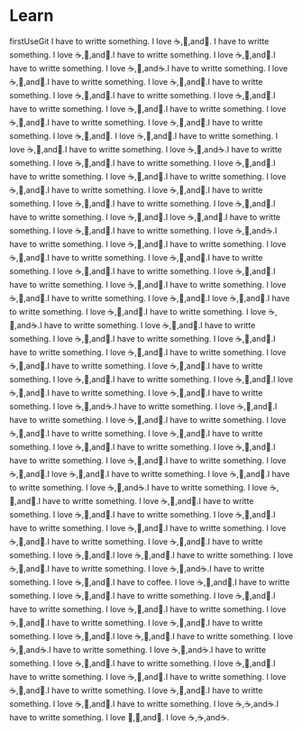 Learn
=====

firstUseGit
I have to writte something.
I love :coffee:,:pizza:,and:dancer:.
I have to writte something.
I love :coffee:,:pizza:,and:dancer:.I have to writte something.
I love :coffee:,:pizza:,and:dancer:.I have to writte something.
I love :coffee:,:pizza:,and:coffee:.I have to writte something.
I love :coffee:,:pizza:,and:dancer:.I have to writte something.
I love :coffee:,:pizza:,and:dancer:.I have to writte something.
I love :coffee:,:pizza:,and:dancer:.I have to writte something.
I love :coffee:,:pizza:,and:dancer:.I have to writte something.
I love :coffee:,:pizza:,and:dancer:.I have to writte something.
I love :coffee:,:pizza:,and:dancer:.I have to writte something.
I love :coffee:,:pizza:,and:dancer:.I have to writte something.
I love :coffee:,:pizza:,and:dancer:.
I love :coffee:,:pizza:,and:dancer:.I have to writte something.
I love :coffee:,:pizza:,and:dancer:.I have to writte something.
I love :coffee:,:pizza:,and:coffee:.I have to writte something.
I love :coffee:,:pizza:,and:dancer:.I have to writte something.
I love :coffee:,:pizza:,and:dancer:.I have to writte something.
I love :coffee:,:pizza:,and:dancer:.I have to writte something.
I love :coffee:,:pizza:,and:dancer:.I have to writte something.
I love :coffee:,:pizza:,and:dancer:.I have to writte something.
I love :coffee:,:pizza:,and:dancer:.I have to writte something.
I love :coffee:,:pizza:,and:dancer:.I have to writte something.
I love :coffee:,:pizza:,and:dancer:.I love :coffee:,:pizza:,and:dancer:.I have to writte something.
I love :coffee:,:pizza:,and:dancer:.I have to writte something.
I love :coffee:,:pizza:,and:coffee:.I have to writte something.
I love :coffee:,:pizza:,and:dancer:.I have to writte something.
I love :coffee:,:pizza:,and:dancer:.I have to writte something.
I love :coffee:,:pizza:,and:dancer:.I have to writte something.
I love :coffee:,:pizza:,and:dancer:.I have to writte something.
I love :coffee:,:pizza:,and:dancer:.I have to writte something.
I love :coffee:,:pizza:,and:dancer:.I have to writte something.
I love :coffee:,:pizza:,and:dancer:.I have to writte something.
I love :coffee:,:pizza:,and:dancer:.I love :coffee:,:pizza:,and:dancer:.I have to writte something.
I love :coffee:,:pizza:,and:dancer:.I have to writte something.
I love :coffee:,:pizza:,and:coffee:.I have to writte something.
I love :coffee:,:pizza:,and:dancer:.I have to writte something.
I love :coffee:,:pizza:,and:dancer:.I have to writte something.
I love :coffee:,:pizza:,and:dancer:.I have to writte something.
I love :coffee:,:pizza:,and:dancer:.I have to writte something.
I love :coffee:,:pizza:,and:dancer:.I have to writte something.
I love :coffee:,:pizza:,and:dancer:.I have to writte something.
I love :coffee:,:pizza:,and:dancer:.I have to writte something.
I love :coffee:,:pizza:,and:dancer:.I love :coffee:,:pizza:,and:dancer:.I have to writte something.
I love :coffee:,:pizza:,and:dancer:.I have to writte something.
I love :coffee:,:pizza:,and:coffee:.I have to writte something.
I love :coffee:,:pizza:,and:dancer:.I have to writte something.
I love :coffee:,:pizza:,and:dancer:.I have to writte something.
I love :coffee:,:pizza:,and:dancer:.I have to writte something.
I love :coffee:,:pizza:,and:dancer:.I have to writte something.
I love :coffee:,:pizza:,and:dancer:.I have to writte something.
I love :coffee:,:pizza:,and:dancer:.I have to writte something.
I love :coffee:,:pizza:,and:dancer:.I have to writte something.
I love :coffee:,:pizza:,and:dancer:.I love :coffee:,:pizza:,and:dancer:.I have to writte something.
I love :coffee:,:pizza:,and:dancer:.I have to writte something.
I love :coffee:,:pizza:,and:coffee:.I have to writte something.
I love :coffee:,:pizza:,and:dancer:.I have to writte something.
I love :coffee:,:pizza:,and:dancer:.I have to writte something.
I love :coffee:,:pizza:,and:dancer:.I have to writte something.
I love :coffee:,:pizza:,and:dancer:.I have to writte something.
I love :coffee:,:pizza:,and:dancer:.I have to writte something.
I love :coffee:,:pizza:,and:dancer:.I have to writte something.
I love :coffee:,:pizza:,and:dancer:.I have to writte something.
I love :coffee:,:pizza:,and:dancer:.I love :coffee:,:pizza:,and:dancer:.I have to writte something.
I love :coffee:,:pizza:,and:dancer:.I have to writte something.
I love :coffee:,:pizza:,and:coffee:.I have to writte something.
I love :coffee:,:pizza:,and:dancer:.I have to coffee.
I love :coffee:,:pizza:,and:dancer:.I have to writte something.
I love :coffee:,:pizza:,and:dancer:.I have to writte something.
I love :coffee:,:pizza:,and:dancer:.I have to writte something.
I love :coffee:,:pizza:,and:dancer:.I have to writte something.
I love :coffee:,:pizza:,and:dancer:.I have to writte something.
I love :coffee:,:pizza:,and:dancer:.I have to writte something.
I love :coffee:,:pizza:,and:dancer:.I love :coffee:,:pizza:,and:dancer:.I have to writte something.
I love :coffee:,:pizza:,and:coffee:.I have to writte something.
I love :coffee:,:pizza:,and:coffee:.I have to writte something.
I love :coffee:,:pizza:,and:dancer:.I have to writte something.
I love :coffee:,:pizza:,and:dancer:.I have to writte something.
I love :coffee:,:pizza:,and:dancer:.I have to writte something.
I love :coffee:,:pizza:,and:dancer:.I have to writte something.
I love :coffee:,:pizza:,and:dancer:.I have to writte something.
I love :coffee:,:pizza:,and:dancer:.I have to writte something.
I love :coffee:,:coffee:,and:coffee:.I have to writte something.
I love :pizza:,:pizza:,and:pizza:.
I love :coffee:,:coffee:,and:coffee:.
